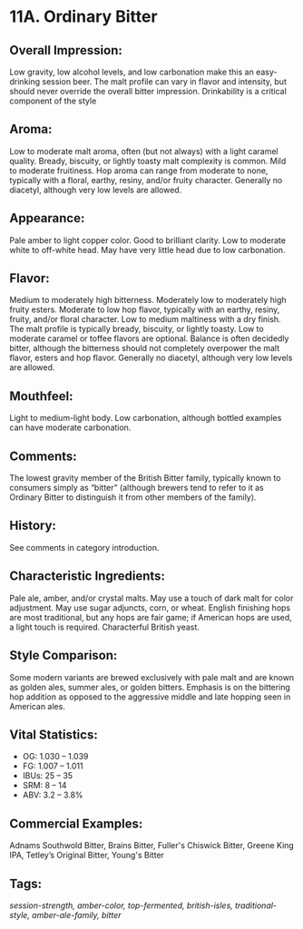 # 11A. Ordinary Bitter

## Overall Impression: 

Low gravity, low alcohol levels, and low carbonation make this an easy-drinking session beer. The malt profile can vary in flavor and intensity, but should never override the overall bitter impression. Drinkability is a critical component of the style 

## Aroma: 

Low to moderate malt aroma, often (but not always) with a light caramel quality. Bready, biscuity, or lightly toasty malt complexity is common. Mild to moderate fruitiness. Hop aroma can range from moderate to none, typically with a floral, earthy, resiny, and/or fruity character. Generally no diacetyl, although very low levels are allowed. 

## Appearance: 

Pale amber to light copper color. Good to brilliant clarity. Low to moderate white to off-white head. May have very little head due to low carbonation.

## Flavor: 

Medium to moderately high bitterness. Moderately low to moderately high fruity esters. Moderate to low hop flavor, typically with an earthy, resiny, fruity, and/or floral character. Low to medium maltiness with a dry finish. The malt profile is typically bready, biscuity, or lightly toasty. Low to moderate caramel or toffee flavors are optional. Balance is often decidedly bitter, although the bitterness should not completely overpower the malt flavor, esters and hop flavor. Generally no diacetyl, although very low levels are allowed.

## Mouthfeel: 

Light to medium-light body. Low carbonation, although bottled examples can have moderate carbonation.

## Comments: 

The lowest gravity member of the British Bitter family, typically known to consumers simply as “bitter” (although brewers tend to refer to it as Ordinary Bitter to distinguish it from other members of the family). 

## History: 

See comments in category introduction.

## Characteristic Ingredients: 

Pale ale, amber, and/or crystal malts. May use a touch of dark malt for color adjustment. May use sugar adjuncts, corn, or wheat. English finishing hops are most traditional, but any hops are fair game; if American hops are used, a light touch is required. Characterful British yeast. 

## Style Comparison: 

Some modern variants are brewed exclusively with pale malt and are known as golden ales, summer ales, or golden bitters. Emphasis is on the bittering hop addition as opposed to the aggressive middle and late hopping seen in American ales.

## Vital Statistics:	

- OG:	1.030 – 1.039
- FG:	1.007 – 1.011
- IBUs:	25 – 35	
- SRM:	8 – 14	
- ABV:	3.2 – 3.8%

## Commercial Examples: 

Adnams Southwold Bitter, Brains Bitter, Fuller's Chiswick Bitter, Greene King IPA, Tetley’s Original Bitter, Young's Bitter

## Tags: 

_session-strength, amber-color, top-fermented, british-isles, traditional-style, amber-ale-family, bitter_
